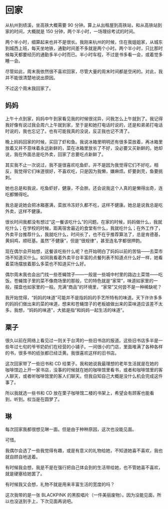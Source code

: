 # 回家

从杭州到绩溪，坐高铁大概需要 90 分钟。算上从出租屋到高铁站，和从高铁站到家的时间，大概就是 150 分钟，两个半小时，一场理综考试的时间。

两个半小时，细算起来也并不是很长。我刚来杭州的时候，住在我姐姐家，从城东到城西上班，每天坐地铁，通勤时间差不多就是两个小时。两个半小时，只比那时候每天都要经历的通勤多半小时而已。半小时车程，不过是书多看一会，或着觉多睡一会。

尽管如此，周末我依然很不喜欢回家，尽管大量的周末时间都是空闲的。对此，我并不能很清楚地说出原因。

不过这个周末我回家了。

## 妈妈

上午十点到家，妈妈中午到家看见我的时候很诧异，问我怎么上午就到了。我记得我好像有说过我会周六上午就到家，至于是和她打电话时说的，还是和弟弟打电话时说的，我也忘记了。也有可能我真的没说，反正我也记不清了。

晚上妈妈回家的时候，买回了虾和鱼。我说冰箱里明明还有很多菜放着，再冰箱里放着又并不意味着永远新鲜的，菜在冰箱里放长了不好，没必要又买新鲜的。她却说，我在外面总是吃外卖，回家了总要吃点新鲜了。

其实我不止一次说过，我不是很喜欢吃鱼虾。并不是因为我觉得它们不好吃，相反，我觉得它们味道很好，不喜欢吃，只是因为我懒，嫌麻烦。虾要剥壳，鱼要挑刺。

她也总是和我说，吃鱼虾好，健康，不会胖。还会说我这个人真的是懒得出奇，连吃都懒得吃。

我总是说她会把冰箱塞满，菜放冷冻好久都不吃，这样不健康。她总是说我总是吃外卖，这样不健康。

很长时间我都没有想过“这一餐该吃什么”的问题。在家的时候，妈妈做什么，我就吃什么；在学校的时候，距离宿舍最近的食堂有什么，我就吃什么；在外工作了，外卖平台推荐什么，我就吃什么，时间长了，也不在乎推荐算法了，总是肯德基，黄焖鸡，顺旺基。虽然“不健康”，但是“很规律”，甚至连名字都很押韵。

现在偶尔会开始想，这餐该吃些什么呢？也开始明白了妈妈以前的苦恼——去菜市场不知道买什么。如同我看着外卖平台丰富的点餐列表不知道点什么好一样，她看着菜场摆放着那么多菜也不知道买什么好。

偶尔周末我也会出门找一些苍蝇馆子——一般是一些城中村里的路边土菜馆——吃饭。苍蝇馆子里的菜不像商场里的那般，它的特色就是“家常”，味道如家里的一般，摆盘也如家里的一般。充满“商品”的环境里，“家常”又何尝不是一种稀缺呢？

我开始觉得，“妈妈的味道”可能并不是指妈妈的手艺所特有的味道。天下许许多多的妈妈们做出来的菜的味道，想来和苍蝇馆子的老板娘做出来的菜味道应该差不太多。我想，“妈妈的味道”，大抵是指“和妈妈一起生活的味道”。

## 栗子

很久以前在网络上看见过一则关于台湾的一些旧书店的报道。这些旧书店多半是一些年过七旬的爷爷奶奶们在经营的小铺子。一间很小的门店，里面堆满了各种各样的书，很多书的纸张都已经泛黄。我很喜欢这样的旧书店。

这次回家带了一些旧书和 CD 给栗子。我和她说我最理想的老年生活就是在她的咖啡馆边上开一家书店，没事的时候就在她的咖啡馆里看书，或者和咖啡馆里的客人聊天，或者听咖啡馆里的客人们聊天。但我自知自己大概是没什么机会完成这件事了。

所以我就选一些书和 CD 放在栗子咖啡馆二楼的书架上，希望会有顾客也能看到，听到。权当是在圆梦了。

## 琳

每次回家我都很想见琳一面。但是由于种种原因，这次也没能见面。

可惜。

我偶尔会选了一些我觉得有趣，或是有意义的礼物给她，不知道她喜不喜欢，我也就自顾自地送着。

有时候我会想，我是不是在强行把自己体会到的生活带给她，也不管她喜不喜欢，就是硬塞给她罢了。

有时候我又会想，礼物不就是用来丰富生活的宽度的吗？

这次我带的是一张 BLACKPINK 的黑胶唱片（一件美丽废物）。因为没能见面，所以也没送到手上，下次见面再说吧。
